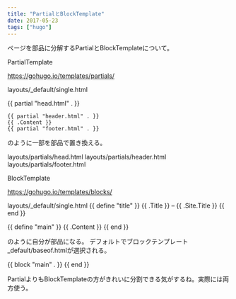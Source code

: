 ```yaml
---
title: "PartialとBlockTemplate"
date: 2017-05-23
tags: ["hugo"]
---
```


ページを部品に分解するPartialとBlockTemplateについて。

PartialTemplate

https://gohugo.io/templates/partials/

layouts/_default/single.html
<html>
{{ partial "head.html" . }}
<body>

    {{ partial "header.html" . }}
    {{ .Content }}
    {{ partial "footer.html" . }}

</body>
</html>

のように一部を部品で置き換える。

layouts/partials/head.html
layouts/partials/header.html
layouts/partials/footer.html

BlockTemplate

https://gohugo.io/templates/blocks/

layouts/_default/single.html
{{ define "title" }}
  {{ .Title }} &ndash; {{ .Site.Title }}
{{ end }}

{{ define "main" }}
  {{ .Content }}
{{ end }}

のように自分が部品になる。
デフォルトでブロックテンプレート_default/baseof.htmlが選択される。
<html>
<head>
<title>{{ block "title" . }}
  <!-- Blocks may include default content. -->
  {{ .Site.Title }}
{{ end }}</title>
</head>
<body>
{{ block "main" . }}
<!-- The part of the page that begins to differ between templates -->
{{ end }}
</body>

PartialよりもBlockTemplateの方がきれいに分割できる気がするね。実際には両方使う。
